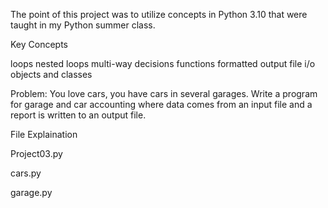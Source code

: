 The point of this project was to utilize concepts in Python 3.10 that were taught in my Python summer class. 

Key Concepts

loops
nested loops
multi-way decisions
functions
formatted output
file i/o
objects and classes

Problem: 
You love cars, you have cars in several garages. Write a program for garage and car accounting where data comes from an input file and a report is written to an output file.

File Explaination 

Project03.py

cars.py

garage.py

